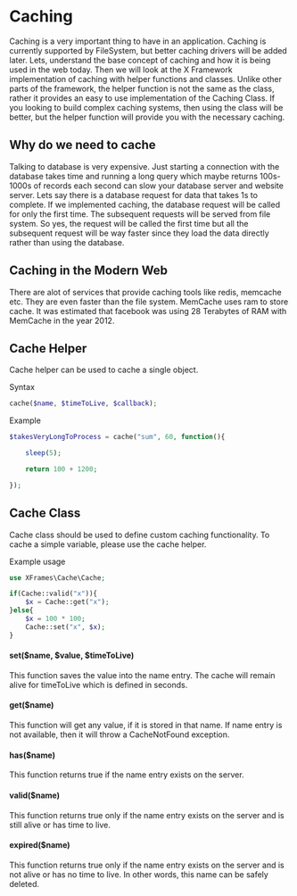 # Caching

Caching is a very important thing to have in an application. Caching is currently
supported by FileSystem, but better caching drivers will be added later. Lets,
understand the base concept of caching and how it is being used in the web
today. Then we will look at the X Framework implementation of caching with
helper functions and classes. Unlike other parts of the framework, the helper
function is not the same as the class, rather it provides an easy to use 
implementation of the Caching Class. If you looking to build complex caching
systems, then using the class will be better, but the helper function will
provide you with the necessary caching.

## Why do we need to cache

Talking to database is very expensive. Just starting a connection with the
database takes time and running a long query which maybe returns 100s-1000s
of records each second can slow your database server and website server.
Lets say there is a database request for data that takes 1s to complete.
If we implemented caching, the database request will be called for only the
first time. The subsequent requests will be served from file system. So yes,
the request will be called the first time but all the subsequent request will
be way faster since they load the data directly rather than using the database.

## Caching in the Modern Web

There are alot of services that provide caching tools like redis, memcache etc.
They are even faster than the file system. MemCache uses ram to store cache.
It was estimated that facebook was using 28 Terabytes of RAM with MemCache in
the year 2012.

## Cache Helper

Cache helper can be used to cache a single object.

Syntax
```php
cache($name, $timeToLive, $callback);
```

Example
```php
$takesVeryLongToProcess = cache("sum", 60, function(){

    sleep(5);

    return 100 + 1200;

});
```


## Cache Class

Cache class should be used to define custom caching functionality. To cache
a simple variable, please use the cache helper.

Example usage
```php
use XFrames\Cache\Cache;

if(Cache::valid("x")){
    $x = Cache::get("x");
}else{
    $x = 100 * 100;
    Cache::set("x", $x);
}
```

#### set($name, $value, $timeToLive)

This function saves the value into the name entry. The cache will remain
alive for timeToLive which is defined in seconds.

#### get($name)

This function will get any value, if it is stored in that name. If name entry
is not available, then it will throw a CacheNotFound exception.

#### has($name)

This function returns true if the name entry exists on the server.

#### valid($name)

This function returns true only if the name entry exists on the server
and is still alive or has time to live.

#### expired($name)

This function returns true only if the name entry exists on the server
and is not alive or has no time to live. In other words, this name can
be safely deleted.
